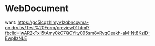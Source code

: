 # WebDocument

want: https://gc5lcqzhlmyv1zqbncgyma-on.drv.tw/Test%20Form/preview01.html?fbclid=IwAR2kTxli5tAmy0kC7QCYlty095sm8vRvqOeakh-aM-Nt8KziD-EwpIlzNLE
